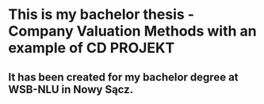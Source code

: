 # This is my bachelor thesis - Company Valuation Methods with an example of CD PROJEKT

## It has been created for my bachelor degree at WSB-NLU in Nowy Sącz.
